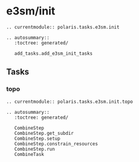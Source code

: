 # e3sm/init

```{eval-rst}
.. currentmodule:: polaris.tasks.e3sm.init

.. autosummary::
   :toctree: generated/

   add_tasks.add_e3sm_init_tasks
```

## Tasks

### topo

```{eval-rst}
.. currentmodule:: polaris.tasks.e3sm.init.topo

.. autosummary::
   :toctree: generated/

   CombineStep
   CombineStep.get_subdir
   CombineStep.setup
   CombineStep.constrain_resources
   CombineStep.run
   CombineTask
```

